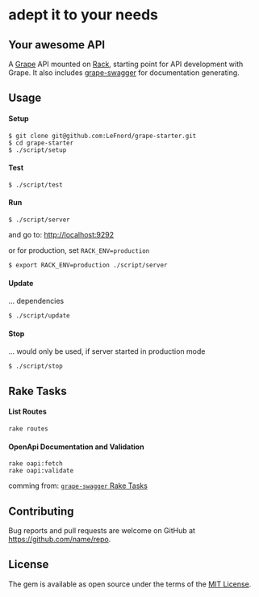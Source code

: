 # adept it to your needs

## Your awesome API

A [Grape](http://github.com/ruby-grape/grape) API mounted on [Rack](https://github.com/rack/rack), starting point for API development with Grape. It also includes [grape-swagger](http://github.com/ruby-grape/grape-swagger) for documentation generating.


## Usage

#### Setup

```
$ git clone git@github.com:LeFnord/grape-starter.git
$ cd grape-starter
$ ./script/setup
```

#### Test

```
$ ./script/test
```

#### Run

```
$ ./script/server
```
and go to: [http://localhost:9292](http://localhost:9292)

or for production, set `RACK_ENV=production`
```
$ export RACK_ENV=production ./script/server
```

#### Update

… dependencies
```
$ ./script/update
```

#### Stop

… would only be used, if server started in production mode
```
$ ./script/stop
```

## Rake Tasks

#### List Routes

```
rake routes
```

#### OpenApi Documentation and Validation

```
rake oapi:fetch
rake oapi:validate
```
comming from: [`grape-swagger` Rake Tasks](https://github.com/ruby-grape/grape-swagger#rake-tasks)


## Contributing

Bug reports and pull requests are welcome on GitHub at https://github.com/name/repo.


## License

The gem is available as open source under the terms of the [MIT License](LICENSE).
